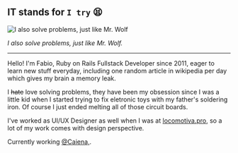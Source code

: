 ## IT stands for `I try` 😫

![I also solve problems, just like Mr. Wolf](https://media.giphy.com/media/DeOa0SqsDH5sc/giphy.gif?cid=ecf05e47g98ywyp87ae0038f8ce25pp51wj15coruborsw4y&rid=giphy.gif&ct=g)

_I also solve problems, just like Mr. Wolf._

---

Hello! I'm Fabio, Ruby on Rails Fullstack Developer since 2011, eager to learn new stuff everyday, including one random article in wikipedia per day which gives my brain a memory leak.

I ~~hate~~ love solving problems, they have been my obsession since I was a little kid when I started trying to fix eletronic toys with my father's soldering iron. Of course I just ended melting all of those circuit boards.

I've worked as UI/UX Designer as well when I was at [locomotiva.pro](https://github.com/locomotivapro), so a lot of my work comes with design perspective.

Currently working [@Caiena,](https://github.com/cgtrader).




